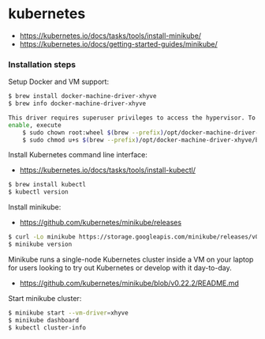 # kubernetes

* https://kubernetes.io/docs/tasks/tools/install-minikube/
* https://kubernetes.io/docs/getting-started-guides/minikube/


### Installation steps

Setup Docker and VM support:

```bash
$ brew install docker-machine-driver-xhyve
$ brew info docker-machine-driver-xhyve

This driver requires superuser privileges to access the hypervisor. To
enable, execute
    $ sudo chown root:wheel $(brew --prefix)/opt/docker-machine-driver-xhyve/bin/docker-machine-driver-xhyve
    $ sudo chmod u+s $(brew --prefix)/opt/docker-machine-driver-xhyve/bin/docker-machine-driver-xhyve
```

Install Kubernetes command line interface:

* https://kubernetes.io/docs/tasks/tools/install-kubectl/

```bash
$ brew install kubectl
$ kubectl version
```

Install minikube:

* https://github.com/kubernetes/minikube/releases


```bash
$ curl -Lo minikube https://storage.googleapis.com/minikube/releases/v0.22.2/minikube-darwin-amd64 && chmod +x minikube && sudo mv minikube /usr/local/bin/
$ minikube version
```

Minikube runs a single-node Kubernetes cluster inside a VM on your laptop for users looking to try out Kubernetes or develop with it day-to-day.

* https://github.com/kubernetes/minikube/blob/v0.22.2/README.md

Start minikube cluster:

```bash
$ minikube start --vm-driver=xhyve
$ minikube dashboard
$ kubectl cluster-info
```


